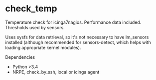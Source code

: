 # check_temp
Temperature check for icinga7nagios. Performance data included. Thresholds used by sensors. 

Uses sysfs for data retrieval, so it's not necessary to have lm_sensors installed (although recommended for sensors-detect, which helps with loading appropriate kernel modules).

Dependencies
* Python >3.4
* NRPE, check_by_ssh, local or icinga agent
